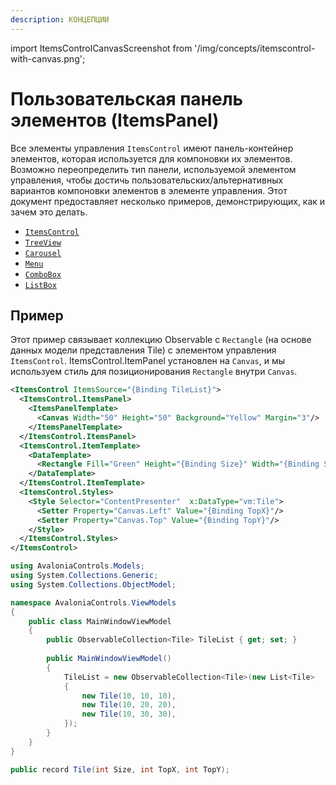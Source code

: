 ```yaml
---
description: КОНЦЕПЦИИ
---
```


import ItemsControlCanvasScreenshot from '/img/concepts/itemscontrol-with-canvas.png';

# Пользовательская панель элементов (ItemsPanel)

Все элементы управления `ItemsControl` имеют панель-контейнер элементов, которая используется для компоновки их элементов. Возможно переопределить тип панели, используемой элементом управления, чтобы достичь пользовательских/альтернативных вариантов компоновки элементов в элементе управления. Этот документ предоставляет несколько примеров, демонстрирующих, как и зачем это делать.
 
- [`ItemsControl`](./../reference/controls/itemscontrol)
- [`TreeView`](./../reference/controls/treeview-1)
- [`Carousel`](./../reference/controls/carousel)
- [`Menu`](./../reference/controls/menu)
- [`ComboBox`](./../reference/controls/combobox)
- [`ListBox`](./../reference/controls/listbox) 

## Пример
Этот пример связывает коллекцию Observable с `Rectangle` (на основе данных модели представления Tile) с элементом управления `ItemsControl`. ItemsControl.ItemPanel установлен на `Canvas`, и мы используем стиль для позиционирования `Rectangle` внутри `Canvas`.

```xml
<ItemsControl ItemsSource="{Binding TileList}">
  <ItemsControl.ItemsPanel>
    <ItemsPanelTemplate>
      <Canvas Width="50" Height="50" Background="Yellow" Margin="3"/>
    </ItemsPanelTemplate>
  </ItemsControl.ItemsPanel>
  <ItemsControl.ItemTemplate>
    <DataTemplate>
      <Rectangle Fill="Green" Height="{Binding Size}" Width="{Binding Size}"/>
    </DataTemplate>
  </ItemsControl.ItemTemplate>
  <ItemsControl.Styles>
    <Style Selector="ContentPresenter"  x:DataType="vm:Tile">
      <Setter Property="Canvas.Left" Value="{Binding TopX}"/>
      <Setter Property="Canvas.Top" Value="{Binding TopY}"/>
    </Style>
  </ItemsControl.Styles>
</ItemsControl>
```

```csharp title='C# Модель представления'
using AvaloniaControls.Models;
using System.Collections.Generic;
using System.Collections.ObjectModel;

namespace AvaloniaControls.ViewModels
{
    public class MainWindowViewModel
    {
        public ObservableCollection<Tile> TileList { get; set; }
        
        public MainWindowViewModel()
        {
            TileList = new ObservableCollection<Tile>(new List<Tile>
            {
                new Tile(10, 10, 10),
                new Tile(10, 20, 20),
                new Tile(10, 30, 30),
            });    
        }
    }
}
```

```csharp title='C# Класс элемента'
public record Tile(int Size, int TopX, int TopY);
```

<img src={ItemsControlCanvasScreenshot} alt="" />